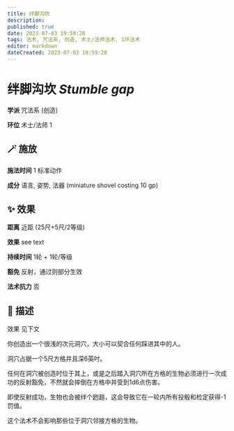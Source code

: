 ```yaml
---
title: 绊脚沟坎
description: 
published: true
date: 2023-07-03 19:59:28
tags: 法术, 咒法系, 创造, 术士/法师法术, 1环法术
editor: markdown
dateCreated: 2023-07-03 19:59:28
---
```


# **绊脚沟坎** *Stumble gap*

**学派** 咒法系 (创造) 

**环位** 术士/法师 1

## 🪄 施放

**施法时间** 1 标准动作

**成分** 语言, 姿势, 法器 (miniature shovel costing 10 gp)

## ✨ 效果  

**距离** 近距 (25尺+5尺/2等级) 

**效果** see text 

**持续时间** 1轮 + 1轮/等级 

**豁免** 反射，通过则部分生效

**法术抗力** 否

## 📖 描述

效果              见下文

你创造出一个很浅的次元洞穴，大小可以契合任何踩进其中的人。

洞穴占据一个5尺方格并且深6英吋。

任何在洞穴被创造时位于其上，或是之后踏入洞穴所在方格的生物必须进行一次成功的反射豁免，不然就会摔倒在方格中并受到1d6点伤害。

即使反射成功，生物也会被绊个趔趄，这会导致它在一轮内所有投骰和检定获得-1罚值。

这个法术不会影响那些位于洞穴邻接方格的生物。
    